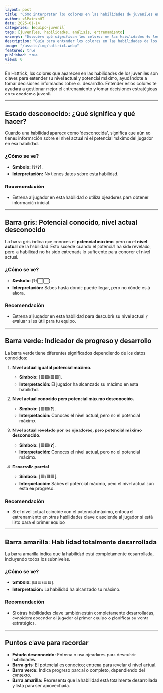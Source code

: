 ```yaml
---
layout: post
title: "Cómo interpretar los colores en las habilidades de juveniles en Hattrick"
author: elPatronHT
date: 2025-01-14
categories: [equipo-juvenil]
tags: [juveniles, habilidades, análisis, entrenamiento]
excerpt: "Descubre qué significan los colores en las habilidades de los juveniles y cómo usarlos para mejorar su desarrollo en Hattrick."
description: "Guía para entender los colores en las habilidades de los juveniles en Hattrick. Aprende cómo utilizarlos estratégicamente para entrenar mejor a tus jugadores."
image: "/assets/img/hattrick.webp"
featured: true
published: true
views: 0
---
```


En Hattrick, los colores que aparecen en las habilidades de los juveniles son claves para entender su nivel actual y potencial máximo, ayudándote a tomar decisiones informadas sobre su desarrollo. Entender estos colores te ayudará a gestionar mejor el entrenamiento y tomar decisiones estratégicas en tu academia juvenil.

---

## Estado desconocido: ¿Qué significa y qué hacer?

Cuando una habilidad aparece como 'desconocida', significa que aún no tienes información sobre el nivel actual ni el potencial máximo del jugador en esa habilidad.

### ¿Cómo se ve?

- **Símbolo:** [❓/❓].
- **Interpretación:** No tienes datos sobre esta habilidad.

### Recomendación

- Entrena al jugador en esta habilidad o utiliza ojeadores para obtener información inicial.

---

## Barra gris: Potencial conocido, nivel actual desconocido

La barra gris indica que conoces el **potencial máximo**, pero no el **nivel actual** de la habilidad. Esto sucede cuando el potencial ha sido revelado, pero la habilidad no ha sido entrenada lo suficiente para conocer el nivel actual.

### ¿Cómo se ve?

- **Símbolo:** [❓/⬜⬜].
- **Interpretación:** Sabes hasta dónde puede llegar, pero no dónde está ahora.

### Recomendación

- Entrena al jugador en esta habilidad para descubrir su nivel actual y evaluar si es útil para tu equipo.

---

## Barra verde: Indicador de progreso y desarrollo

La barra verde tiene diferentes significados dependiendo de los datos conocidos:

1. **Nivel actual igual al potencial máximo.**

   - **Símbolo:** [🟩🟩/🟩🟩].
   - **Interpretación:** El jugador ha alcanzado su máximo en esta habilidad.

2. **Nivel actual conocido pero potencial máximo desconocido.**

   - **Símbolo:** [🟩🟩/❓].
   - **Interpretación:** Conoces el nivel actual, pero no el potencial máximo.

3. **Nivel actual revelado por los ojeadores, pero potencial máximo desconocido.**

   - **Símbolo:** [🟩🟩/❓].
   - **Interpretación:** Conoces el nivel actual, pero no el potencial máximo.

4. **Desarrollo parcial.**
   - **Símbolo:** [🟩/🟩🟩].
   - **Interpretación:** Sabes el potencial máximo, pero el nivel actual aún está en progreso.

### Recomendación

- Si el nivel actual coincide con el potencial máximo, enfoca el entrenamiento en otras habilidades clave o asciende al jugador si está listo para el primer equipo.

---

## Barra amarilla: Habilidad totalmente desarrollada

La barra amarilla indica que la habilidad está completamente desarrollada, incluyendo todos los subniveles.

### ¿Cómo se ve?

- **Símbolo:** [🟨🟨/🟨🟨].
- **Interpretación:** La habilidad ha alcanzado su máximo.

### Recomendación

- Si otras habilidades clave también están completamente desarrolladas, considera ascender al jugador al primer equipo o planificar su venta estratégica.

---

## Puntos clave para recordar

- **Estado desconocido:** Entrena o usa ojeadores para descubrir habilidades.
- **Barra gris:** El potencial es conocido; entrena para revelar el nivel actual.
- **Barra verde:** Indica progreso parcial o completo, dependiendo del contexto.
- **Barra amarilla:** Representa que la habilidad está totalmente desarrollada y lista para ser aprovechada.
